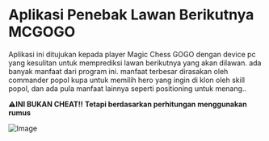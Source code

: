 # Aplikasi Penebak Lawan Berikutnya MCGOGO


Aplikasi ini ditujukan kepada player Magic Chess GOGO dengan device pc yang kesulitan untuk memprediksi lawan berikutnya yang akan dilawan. ada banyak manfaat dari program ini. manfaat terbesar dirasakan oleh commander popol kupa untuk memilih hero yang ingin di klon oleh skill popol, dan ada pula manfaat lainnya seperti positioning untuk menang..

⚠️**INI BUKAN CHEAT!!**
**Tetapi berdasarkan perhitungan menggunakan rumus**


![Image](https://github.com/user-attachments/assets/28756614-ad6a-4e56-9a79-f21b619a6705)
